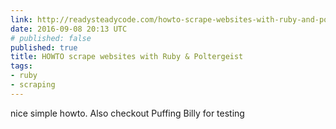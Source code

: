 ```yaml
---
link: http://readysteadycode.com/howto-scrape-websites-with-ruby-and-poltergeist
date: 2016-09-08 20:13 UTC
# published: false
published: true
title: HOWTO scrape websites with Ruby & Poltergeist
tags:
- ruby
- scraping
---
```


nice simple howto. Also checkout Puffing Billy for testing
